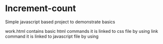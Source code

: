 # Increment-count
Simple javascript based project  to demonstrate basics 

work.html  contains basic html commands
it is linked to css file by using link command  <link rel="stylesheet" href="work.css">
it is linked to javascript file by using     <script src="work.js"></script>

